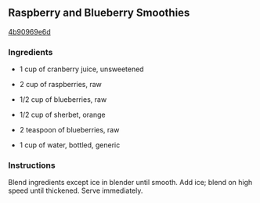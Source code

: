 ## Raspberry and Blueberry Smoothies

[4b90969e6d](http://www.kraftrecipes.com/recipes/raspberry-blueberry-smoothies-177756.aspx)

### Ingredients

 - 1 cup of cranberry juice, unsweetened

 - 2 cup of raspberries, raw

 - 1/2 cup of blueberries, raw

 - 1/2 cup of sherbet, orange

 - 2 teaspoon of blueberries, raw

 - 1 cup of water, bottled, generic

### Instructions

Blend ingredients except ice in blender until smooth. Add ice; blend on high speed until thickened. Serve immediately.